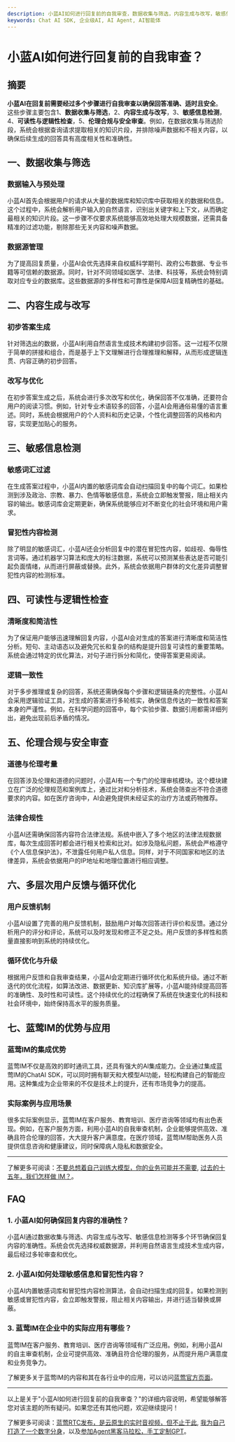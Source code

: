 ```yaml
---
description: 小蓝AI如何进行回复前的自我审查，数据收集与筛选，内容生成与改写，敏感信息检测，可读性与逻辑性检查。FAQs: Chat AI SDK, 企业级AI
keywords: Chat AI SDK, 企业级AI, AI Agent, AI智能体
---
```

# 小蓝AI如何进行回复前的自我审查？


## 摘要

**小蓝AI在回复前需要经过多个步骤进行自我审查以确保回答准确、适时且安全**。这些步骤主要包含1、**数据收集与筛选**，2、**内容生成与改写**，3、**敏感信息检测**，4、**可读性与逻辑性检查**，5、**伦理合规与安全审查**。例如，在数据收集与筛选阶段，系统会根据查询请求提取相关的知识片段，并排除噪声数据和不相关内容，以确保后续生成的回答具有高度相关性和准确性。

## 一、数据收集与筛选

### 数据输入与预处理

小蓝AI首先会根据用户的请求从大量的数据库和知识库中获取相关的数据和信息。这个过程中，系统会解析用户输入的自然语言，识别出关键字和上下文，从而确定最相关的知识片段。这一步骤不仅要求系统能够高效地处理大规模数据，还需具备精准的过滤功能，剔除那些无关内容和噪声数据。

### 数据源管理

为了提高回复质量，小蓝AI会优先选择来自权威科学期刊、政府公布数据、专业书籍等可信赖的数据源。同时，针对不同领域如医学、法律、科技等，系统会特别调取对应专业的数据库。这些数据源的多样性和可靠性是保障AI回复精确性的基础。

## 二、内容生成与改写

### 初步答案生成

针对筛选出的数据，小蓝AI利用自然语言生成技术构建初步回答。这一过程不仅限于简单的拼接和组合，而是基于上下文理解进行合理推理和解释，从而形成逻辑连贯、内容正确的初步回答。

### 改写与优化

在初步答案生成之后，系统会进行多次改写和优化，确保回答不仅准确，还要符合用户的阅读习惯。例如，针对专业术语较多的回答，小蓝AI会用通俗易懂的语言重述。同时，系统会根据用户的个人资料和历史记录，个性化调整回答的风格和内容，实现更加贴心的服务。

## 三、敏感信息检测

### 敏感词汇过滤

在生成答案过程中，小蓝AI内置的敏感词库会自动扫描回复中的每个词汇。如果检测到涉及政治、宗教、暴力、色情等敏感信息，系统会立即触发警报，阻止相关内容的输出。敏感词库会定期更新，确保系统能够应对不断变化的社会环境和用户需求。

### 冒犯性内容检测

除了明显的敏感词汇，小蓝AI还会分析回复中的潜在冒犯性内容，如歧视、侮辱性言词等。通过机器学习算法和庞大的标注数据，系统可以预测某些表达是否可能引起负面情绪，从而进行屏蔽或替换。此外，系统会依据用户群体的文化差异调整冒犯性内容的检测标准。

## 四、可读性与逻辑性检查

### 清晰度和简洁性

为了保证用户能够迅速理解回复内容，小蓝AI会对生成的答案进行清晰度和简洁性分析。短句、主动语态以及避免冗长和复杂的结构是提升回复可读性的重要策略。系统会通过特定的优化算法，对句子进行拆分和简化，使得答案更易阅读。

### 逻辑一致性

对于多步推理或复杂的回答，系统还需确保每个步骤和逻辑链条的完整性。小蓝AI会采用逻辑验证工具，对生成的答案进行多轮核实，确保信息传达的一致性和答案本身的严谨性。例如，在科学问题的回答中，每个实验步骤、数据引用都需详细列出，避免出现前后矛盾的情况。

## 五、伦理合规与安全审查

### 道德与伦理考量

在回答涉及伦理和道德的问题时，小蓝AI有一个专门的伦理审核模块。这个模块建立在广泛的伦理规范和案例库上，通过比对和分析技术，系统会筛查出不符合道德要求的内容。如在医疗咨询中，AI会避免提供未经证实的治疗方法或药物推荐。

### 法律合规性

小蓝AI还需确保回答内容符合法律法规。系统中嵌入了多个地区的法律法规数据库，每次生成回答时都会进行相关检索和比对。如涉及隐私问题，系统会严格遵守《个人信息保护法》，不泄露任何用户私人信息。同样，对于不同国家和地区的法律差异，系统会依据用户的IP地址和地理位置进行相应调整。

## 六、多层次用户反馈与循环优化

### 用户反馈机制

小蓝AI设置了完善的用户反馈机制，鼓励用户对每次回答进行评价和反馈。通过分析用户的评分和评论，系统可以及时发现和修正不足之处。用户反馈的多样性和质量直接影响到系统的持续优化。

### 循环优化与升级

根据用户反馈和自我审查结果，小蓝AI会定期进行循环优化和系统升级。通过不断迭代的优化流程，如算法改进、数据更新、知识库扩展等，小蓝AI能持续提高回答的准确性、及时性和可读性。这个持续优化的过程确保了系统在快速变化的科技和社会环境中，始终保持高水平的服务质量。

## 七、蓝莺IM的优势与应用

### 蓝莺IM的集成优势

蓝莺IM不仅是高效的即时通讯工具，还具有强大的AI集成能力。企业通过集成蓝莺IM的ChatAI SDK，可以同时拥有聊天和大模型AI功能，轻松构建自己的智能应用。这种集成为企业带来的不仅是技术上的提升，还有市场竞争力的提高。

### 实际案例与应用场景

很多实际案例显示，蓝莺IM在客户服务、教育培训、医疗咨询等领域均有出色表现。例如，在客户服务方面，利用小蓝AI的自我审查机制，企业能够提供高效、准确且符合伦理的回答，大大提升客户满意度。在医疗领域，蓝莺IM帮助医务人员提供信息咨询和健康建议，同时保障病人隐私和数据安全。

---

了解更多可阅读：[不要总想着自己训练大模型，你的业务可能并不需要](articles/Industry-development/do-not-train-your-own-llm-your-business-might-not-need-it.html), [过去的十五年，我们怎样做 IM？](articles/Industry-development/how-we-build-an-instant-messging-system-in-the-past-fifteen-years.html)。

## FAQ

### **1. 小蓝AI如何确保回复内容的准确性？**

小蓝AI通过数据收集与筛选、内容生成与改写、敏感信息检测等多个环节确保回复内容的准确性。系统会优先选择权威数据源，并利用自然语言生成技术生成内容，最后经过多轮审查和优化。

### **2. 小蓝AI如何处理敏感信息和冒犯性内容？**

小蓝AI内置敏感词库和冒犯性内容检测算法，会自动扫描生成的回复。如果检测到敏感或冒犯性内容，会立即触发警报，阻止相关内容输出，并进行适当替换或屏蔽。

### **3. 蓝莺IM在企业中的实际应用有哪些？**

蓝莺IM在客户服务、教育培训、医疗咨询等领域有广泛应用。例如，利用小蓝AI的自主审查机制，企业可提供高效、准确且符合伦理的服务，从而提升用户满意度和业务竞争力。

了解更多关于蓝莺IM的内容和其在各行业中的应用，可以访问[蓝莺官方页面](https://www.lanyingim.com)。

---

以上是关于"小蓝AI如何进行回复前的自我审查？"的详细内容说明，希望能够解答您对该主题的所有疑问。如果您还有其他问题，欢迎继续提问！

了解更多可阅读：[蓝莺RTC发布，是云原生的实时音视频，但不止于此](articles/product-and-technologies/Lanying-RTC-Released-Real-Time-Audio-and-Video-that-Goes-Beyond-Cloud-Native.html), [我为自己打造了一个数字分身](articles/product-and-technologies/I-have-created-a-digital-avatar-for-myself.html)，以及[参加Agent黑客马拉松，手工定制GPT](articles/activity-report/Join-the-Agent-Hackathon-customize-GPT-manually.html)。
